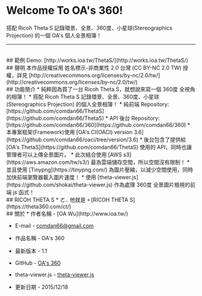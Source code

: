 # Welcome To OA's 360!
搭配 Ricoh Theta S 記錄環景、全景、360度、小星球(Stereographics Projection) 的一個 OA's 個人全景相簿！

---
<br/>
## 範例
Demo: [http://works.ioa.tw/ThetaS/](http://works.ioa.tw/ThetaS/)

<br/>
## 聲明
本作品授權採用 姓名標示-非商業性 2.0 台灣 (CC BY-NC 2.0 TW) 授權，詳見 [http://creativecommons.org/licenses/by-nc/2.0/tw/](http://creativecommons.org/licenses/by-nc/2.0/tw/)


<br/>
## 功能簡介
* 純粹因為買了一台 Ricoh Theta S，就想說來寫一個 360度 全視角的相簿！
* 搭配 Ricoh Theta S 記錄環景、全景、360度、小星球(Stereographics Projection) 的個人全景相簿！
* 純前端 Repository: [https://github.com/comdan66/ThetaS](https://github.com/comdan66/ThetaS)
* API 後台 Repository: [https://github.com/comdan66/360](https://github.com/comdan66/360)
* 本專案框架(Framework)使用 [OA's CI(OACI) version 3.6](https://github.com/comdan66/oaci/tree/version/3.6)
* 後台包含了提供給 [OA's ThetaS](https://github.com/comdan66/ThetaS) 使用的 API，同時也讓管理者可以上傳全景圖片。
* 此次結合使用 [AWS s3](https://aws.amazon.com/tw/s3/) 最為雲端儲存空間，所以空間沒有限制！
* 並且使用 [Tinypng](https://tinypng.com/) 為圖片壓縮，以減少空間使用，同時加快前端瀏覽器載入圖片速度！
* 使用 [theta-viewer.js](https://github.com/shokai/theta-viewer.js) 作為處理 360度 全景圖片檢視的前端 js 函式！

 
<br/>
## RICOH THETA S
* ㄜ.. 他就是 ￫ [RICOH THETA S](https://theta360.com/ct/)  


<br/>
## 關於
* 作者名稱 - [OA Wu](http://www.ioa.tw/)

* E-mail - <comdan66@gmail.com>

* 作品名稱 - OA's 360

* 最新版本 - 1.1

* GitHub - [OA's 360](https://github.com/comdan66/360)

* theta-viewer.js - [theta-viewer.js](https://github.com/shokai/theta-viewer.js)

* 更新日期 - 2015/12/18